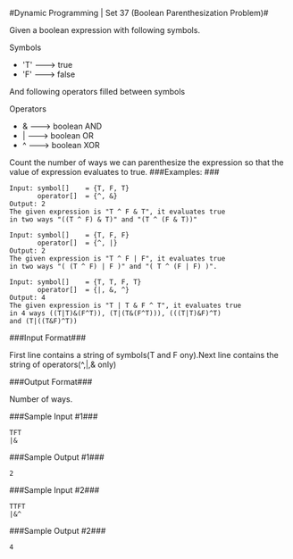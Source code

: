 #Dynamic Programming | Set 37 (Boolean Parenthesization Problem)#

Given a boolean expression with following symbols.  

Symbols    
*    'T' ---> true     
*    'F' ---> false     

And following operators filled between symbols    

Operators    
*    &   ---> boolean AND    
*    |   ---> boolean OR    
*    ^   ---> boolean XOR     

Count the number of ways we can parenthesize the expression so that the value of expression evaluates to true.
###Examples: ###
```
Input: symbol[]    = {T, F, T}
       operator[]  = {^, &}
Output: 2
The given expression is "T ^ F & T", it evaluates true
in two ways "((T ^ F) & T)" and "(T ^ (F & T))"

Input: symbol[]    = {T, F, F}
       operator[]  = {^, |}
Output: 2
The given expression is "T ^ F | F", it evaluates true
in two ways "( (T ^ F) | F )" and "( T ^ (F | F) )". 

Input: symbol[]    = {T, T, F, T}
       operator[]  = {|, &, ^}
Output: 4
The given expression is "T | T & F ^ T", it evaluates true
in 4 ways ((T|T)&(F^T)), (T|(T&(F^T))), (((T|T)&F)^T) 
and (T|((T&F)^T))  
```
###Input Format###

First line contains a string of symbols(T and F ony).Next line contains the string of operators(^,|,& only)

###Output Format###

Number of ways.

###Sample Input #1###
```
TFT
|&
```
###Sample Output #1###
```
2
```
###Sample Input #2###
```
TTFT
|&^
```
###Sample Output #2###
```
4
```
 